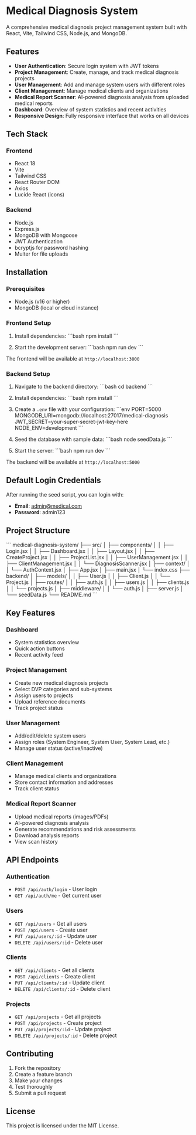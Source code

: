 # Medical Diagnosis System

A comprehensive medical diagnosis project management system built with React, Vite, Tailwind CSS, Node.js, and MongoDB.

## Features

- **User Authentication**: Secure login system with JWT tokens
- **Project Management**: Create, manage, and track medical diagnosis projects
- **User Management**: Add and manage system users with different roles
- **Client Management**: Manage medical clients and organizations
- **Medical Report Scanner**: AI-powered diagnosis analysis from uploaded medical reports
- **Dashboard**: Overview of system statistics and recent activities
- **Responsive Design**: Fully responsive interface that works on all devices

## Tech Stack

### Frontend
- React 18
- Vite
- Tailwind CSS
- React Router DOM
- Axios
- Lucide React (icons)

### Backend
- Node.js
- Express.js
- MongoDB with Mongoose
- JWT Authentication
- bcryptjs for password hashing
- Multer for file uploads

## Installation

### Prerequisites
- Node.js (v16 or higher)
- MongoDB (local or cloud instance)

### Frontend Setup

1. Install dependencies:
\`\`\`bash
npm install
\`\`\`

2. Start the development server:
\`\`\`bash
npm run dev
\`\`\`

The frontend will be available at `http://localhost:3000`

### Backend Setup

1. Navigate to the backend directory:
\`\`\`bash
cd backend
\`\`\`

2. Install dependencies:
\`\`\`bash
npm install
\`\`\`

3. Create a `.env` file with your configuration:
\`\`\`env
PORT=5000
MONGODB_URI=mongodb://localhost:27017/medical-diagnosis
JWT_SECRET=your-super-secret-jwt-key-here
NODE_ENV=development
\`\`\`

4. Seed the database with sample data:
\`\`\`bash
node seedData.js
\`\`\`

5. Start the server:
\`\`\`bash
npm run dev
\`\`\`

The backend will be available at `http://localhost:5000`

## Default Login Credentials

After running the seed script, you can login with:
- **Email**: admin@medical.com
- **Password**: admin123

## Project Structure

\`\`\`
medical-diagnosis-system/
├── src/
│   ├── components/
│   │   ├── Login.jsx
│   │   ├── Dashboard.jsx
│   │   ├── Layout.jsx
│   │   ├── CreateProject.jsx
│   │   ├── ProjectList.jsx
│   │   ├── UserManagement.jsx
│   │   ├── ClientManagement.jsx
│   │   └── DiagnosisScanner.jsx
│   ├── context/
│   │   └── AuthContext.jsx
│   ├── App.jsx
│   ├── main.jsx
│   └── index.css
├── backend/
│   ├── models/
│   │   ├── User.js
│   │   ├── Client.js
│   │   └── Project.js
│   ├── routes/
│   │   ├── auth.js
│   │   ├── users.js
│   │   ├── clients.js
│   │   └── projects.js
│   ├── middleware/
│   │   └── auth.js
│   ├── server.js
│   └── seedData.js
└── README.md
\`\`\`

## Key Features

### Dashboard
- System statistics overview
- Quick action buttons
- Recent activity feed

### Project Management
- Create new medical diagnosis projects
- Select DVP categories and sub-systems
- Assign users to projects
- Upload reference documents
- Track project status

### User Management
- Add/edit/delete system users
- Assign roles (System Engineer, System User, System Lead, etc.)
- Manage user status (active/inactive)

### Client Management
- Manage medical clients and organizations
- Store contact information and addresses
- Track client status

### Medical Report Scanner
- Upload medical reports (images/PDFs)
- AI-powered diagnosis analysis
- Generate recommendations and risk assessments
- Download analysis reports
- View scan history

## API Endpoints

### Authentication
- `POST /api/auth/login` - User login
- `GET /api/auth/me` - Get current user

### Users
- `GET /api/users` - Get all users
- `POST /api/users` - Create user
- `PUT /api/users/:id` - Update user
- `DELETE /api/users/:id` - Delete user

### Clients
- `GET /api/clients` - Get all clients
- `POST /api/clients` - Create client
- `PUT /api/clients/:id` - Update client
- `DELETE /api/clients/:id` - Delete client

### Projects
- `GET /api/projects` - Get all projects
- `POST /api/projects` - Create project
- `PUT /api/projects/:id` - Update project
- `DELETE /api/projects/:id` - Delete project

## Contributing

1. Fork the repository
2. Create a feature branch
3. Make your changes
4. Test thoroughly
5. Submit a pull request

## License

This project is licensed under the MIT License.
